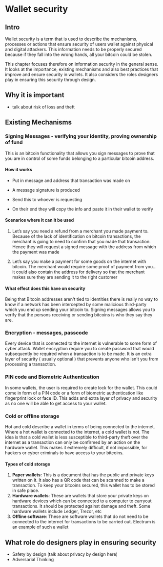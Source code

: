 #  Wallet security

## Intro

Wallet security is a term that is used to describe the mechanisms, processes or actions that ensure security of users wallet against physical and digital attackers. This information needs to be properly secured because if they fall into the wrong hands, all your bitcoin could be stolen.

This chapter focuses therefore on information security in the general sense. It looks at the importance, existing mechanisms and also best practices that improve and ensure security in wallets. It also considers the roles designers play in ensuring this security through design.



## Why it is important

- talk about risk of loss and theft

  

## Existing Mechanisms

### Signing Messages - verifying your identity, proving ownership of fund

This is an bitcoin functionality that allows you sign messages to prove that you are in control of some funds belonging to a particular bitcoin address.



#### How it works

- Put in message and address that transaction was made on

- A message signature is produced

- Send this to whoever is requesting

- On their end they will copy the info and paste it in their wallet to verify

  

#### Scenarios where it can it be used

1. Let’s say you need a refund from a merchant you made payment to. Because of the lack of identification on bitcoin transactions, the merchant is going to need to confirm that you made that transaction. Hence they will request a signed message with the address from which the payment was made

2. Let’s say you make a payment for some goods on the internet with bitcoin. The merchant would require some proof of payment from you... it could also contain the address for delivery so that the merchant makes sure they are sending it to the right customer

   

#### What effect does this have on security

Being that Bitcoin addresses aren't tied to identities there is really no way to know if a network has been intercepted by some malicious third-party which you end up sending your bitcoin to. Signing messages allows you to verify that the persons receiving or sending bitcoins is who they say they are.



### Encryption - messages, passcode

Every device that is connected to the internet is vulnerable to some form of cyber attack. Wallet encryption require you to create password that would subsequently be required  when a transaction is to be made. It is an extra layer of security ( usually optional ) that prevents anyone who isn't you from processing a transaction.



### PIN code and Biometric Authentication

In some wallets, the user is required to create lock for the wallet. This could come in form of a PIN code or a form of biometric authentication like fingerprint lock or face ID. This adds and extra layer of privacy and security as no one will be able to get access to your wallet.



### Cold or offline storage

Hot and cold describe a wallet in terms of being connected to the internet. Where a hot wallet is connected to the internet, a cold wallet is not. The idea is that a cold wallet is less susceptible to third-party theft over the internet as a transaction can only be confirmed by an action on the hardware wallet. This makes it extremely difficult, if not impossible, for hackers or cyber criminals to have access to your bitcoins.

#### Types of cold storage

1. **Paper wallets:** This is a document that has the public and private keys written on it. It also has a QR code that can be scanned to make a transaction. To keep your bitcoins secured, this wallet has to be stored in safe place.
2. **Hardware wallets**: These are wallets that store your private keys on hardware devices which can be connected to a computer to carryout transactions. It should be protected against damage and theft. Some hardware wallets include Ledger, Trezor, etc
3. **Offline software**: These are software wallets that do not need to be connected to the internet for  transactions to be carried out. Electrum is an example of such a wallet

#### 

## What role do designers play in ensuring security

- Safety by design (talk about privacy by design here)
- Adversarial Thinking



